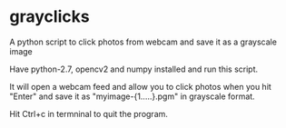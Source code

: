 grayclicks
==========

A python script to click photos from webcam and save it as a grayscale image


Have python-2.7, opencv2 and numpy installed and run this script. 

It will open a webcam feed and allow you to click photos when you hit "Enter" and save it as "myimage-{1.....}.pgm"
in grayscale format. 

Hit Ctrl+c in termninal to quit the program.
